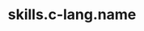 ---
layout: skill
unique-name: c-lang
type: programming-language
title: skills.c-lang.name
description: skills.c-lang.desc
proficiency-level: 3
---
